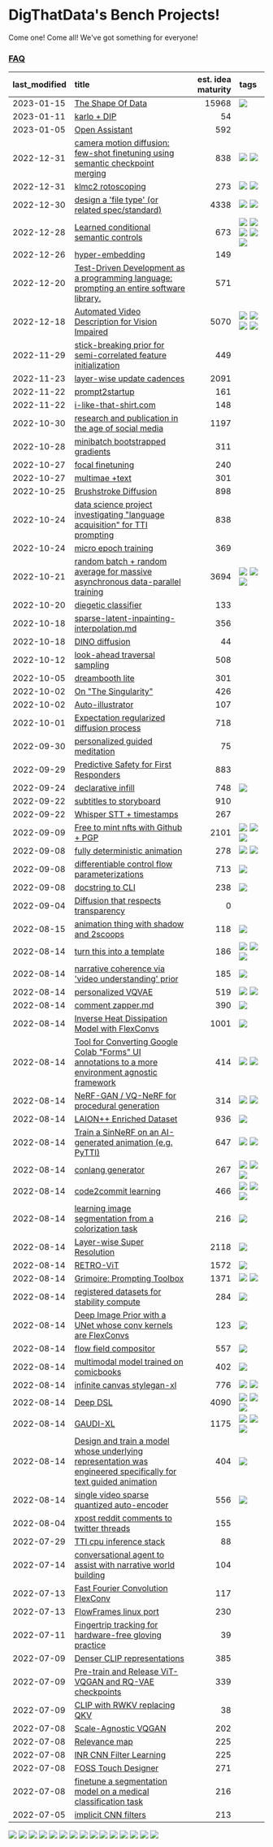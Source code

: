 # DigThatData's Bench Projects!

Come one! Come all! We've got something for everyone!

### [FAQ](https://github.com/dmarx/bench-warmers/blob/main/FAQ.md)

|last_modified|title|est. idea maturity|tags
|:---|:---|---:|:---|
|2023-01-15|[The Shape Of Data](the_shape_of_data.md)|15968|![](https://img.shields.io/badge/tag-publication-84f8cf)|
|2023-01-11|[karlo + DIP](karlo-dip.md)|54||
|2023-01-05|[Open Assistant](open-assistant.md)|592||
|2022-12-31|[camera motion diffusion: few-shot finetuning using semantic checkpoint merging](residual_checkpoint_finetune_for_motion_transfer.md)|838|![](https://img.shields.io/badge/tag-animation-33b5de) ![](https://img.shields.io/badge/tag-experimental-7ca620)|
|2022-12-31|[klmc2 rotoscoping](klmc2_rotoscoping.md)|273|![](https://img.shields.io/badge/tag-animation-33b5de) ![](https://img.shields.io/badge/tag-tooling-6f4790)|
|2022-12-30|[design a 'file type' (or related spec/standard)](filetype-for-ai-art-and-animation.md)|4338|![](https://img.shields.io/badge/tag-animation-33b5de) ![](https://img.shields.io/badge/tag-tooling-6f4790)|
|2022-12-28|[Learned conditional semantic controls](learned-conditional-semantic-controls.md)|673|![](https://img.shields.io/badge/tag-animation-33b5de) ![](https://img.shields.io/badge/tag-colab-0fcaa) ![](https://img.shields.io/badge/tag-experimental-7ca620) ![](https://img.shields.io/badge/tag-prompting-48e52e) ![](https://img.shields.io/badge/tag-tooling-6f4790)|
|2022-12-26|[hyper-embedding](hyperembedding.md)|149||
|2022-12-20|[Test-Driven Development as a programming language: prompting an entire software library.](tdd_is_2_op.md)|571||
|2022-12-18|[Automated Video Description for Vision Impaired](automated-video-description.md)|5070|![](https://img.shields.io/badge/tag-accessibility-9bf4b7) ![](https://img.shields.io/badge/tag-dataset-a168f4) ![](https://img.shields.io/badge/tag-foundation-4b9e32) ![](https://img.shields.io/badge/tag-publicgood-61717a)|
|2022-11-29|[stick-breaking prior for semi-correlated feature initialization](stickbreaking-init.md)|449||
|2022-11-23|[layer-wise update cadences](layer-wise-update-cadences.md)|2091||
|2022-11-22|[prompt2startup](prompt2startup.md)|161||
|2022-11-22|[i-like-that-shirt.com](ilikethatshirt.com.md)|148||
|2022-10-30|[research and publication in the age of social media](research-and-social.md)|1197||
|2022-10-28|[minibatch bootstrapped gradients](minibatch-bootstrapped-gradients.md)|311||
|2022-10-27|[focal finetuning](focal_finetuning.md)|240||
|2022-10-27|[multimae +text](multimae_w_text.md)|301||
|2022-10-25|[Brushstroke Diffusion](brushstroke-diffusion.md)|898||
|2022-10-24|[data science project investigating "language acquisition" for TTI prompting](tti_language_aqcuisition.md)|838||
|2022-10-24|[micro epoch training](micro-epoch.md)|369||
|2022-10-21|[random batch + random average for massive asynchronous data-parallel training](async-evolutionary-ddp.md)|3694|![](https://img.shields.io/badge/tag-experimental-7ca620) ![](https://img.shields.io/badge/tag-foundation-4b9e32) ![](https://img.shields.io/badge/tag-tooling-6f4790)|
|2022-10-20|[diegetic classifier](diegetic-classifier.md)|133||
|2022-10-18|[sparse-latent-inpainting-interpolation.md](sparse-latent-inpainting-interpolation.md)|356||
|2022-10-18|[DINO diffusion](DINO-diffusion.md)|44||
|2022-10-12|[look-ahead traversal sampling](look-ahead-traversal-sampling.md)|508||
|2022-10-05|[dreambooth lite](dreambooth-lite.md)|301||
|2022-10-02|[On "The Singularity"](alternative-perspective-on-the-singularity.md)|426||
|2022-10-02|[Auto-illustrator](auto-illustrator.md)|107||
|2022-10-01|[Expectation regularized diffusion process](expectation-regularized-diffusion.md)|718||
|2022-09-30|[personalized guided meditation](personalized-guided-meditation.md)|75||
|2022-09-29|[Predictive Safety for First Responders](safety-officer.md)|883||
|2022-09-24|[declarative infill](declarative-infill.md)|748|![](https://img.shields.io/badge/tag-experimental-7ca620)|
|2022-09-22|[subtitles to storyboard](subtitles-to-storyboard.md)|910||
|2022-09-22|[Whisper STT + timestamps](whisper-stt-plus-timestamps.md)|267||
|2022-09-09|[Free to mint nfts with Github + PGP](free-to-mint-nfts_git_plus_pgp.md)|2101|![](https://img.shields.io/badge/tag-publicgood-61717a) ![](https://img.shields.io/badge/tag-tooling-6f4790) ![](https://img.shields.io/badge/tag-wip-473080)|
|2022-09-08|[fully deterministic animation](fully-deterministic-animation.md)|278|![](https://img.shields.io/badge/tag-animation-33b5de) ![](https://img.shields.io/badge/tag-experimental-7ca620)|
|2022-09-08|[differentiable control flow parameterizations](differentiable-control-flow-parameterizations.md)|713|![](https://img.shields.io/badge/tag-experimental-7ca620)|
|2022-09-08|[docstring to CLI](docstring-to-cli.md)|238|![](https://img.shields.io/badge/tag-tooling-6f4790)|
|2022-09-04|[Diffusion that respects transparency](diffusion-that-respects-transparency.md)|0||
|2022-08-15|[animation thing with shadow and 2scoops](shadow-and2scoops-animation-thing.md)|118|![](https://img.shields.io/badge/tag-animation-33b5de)|
|2022-08-14|[turn this into a template](benchwarmers-template.md)|186|![](https://img.shields.io/badge/tag-meta-25a9f1) ![](https://img.shields.io/badge/tag-tooling-6f4790) ![](https://img.shields.io/badge/tag-wip-473080)|
|2022-08-14|[narrative coherence via 'video understanding' prior](narrative_coherence_via_video_understanding_prior.md)|185|![](https://img.shields.io/badge/tag-animation-33b5de)|
|2022-08-14|[personalized VQVAE](personalized-vqvae.md)|519|![](https://img.shields.io/badge/tag-experimental-7ca620) ![](https://img.shields.io/badge/tag-tooling-6f4790)|
|2022-08-14|[comment zapper.md](comment-zapper.md)|390|![](https://img.shields.io/badge/tag-tooling-6f4790)|
|2022-08-14|[Inverse Heat Dissipation Model with FlexConvs](IHDM_with_FlexConvs.md)|1001|![](https://img.shields.io/badge/tag-experimental-7ca620)|
|2022-08-14|[Tool for Converting Google Colab "Forms" UI annotations to a more environment agnostic framework](colab-ui-converter.md)|414|![](https://img.shields.io/badge/tag-colab-0fcaa) ![](https://img.shields.io/badge/tag-tooling-6f4790)|
|2022-08-14|[NeRF-GAN / VQ-NeRF for procedural generation](nerf-gan.md)|314|![](https://img.shields.io/badge/tag-animation-33b5de) ![](https://img.shields.io/badge/tag-nerf-c5d714)|
|2022-08-14|[LAION++ Enriched Dataset](laion-plus-plus.md)|936|![](https://img.shields.io/badge/tag-dataset-a168f4)|
|2022-08-14|[Train a SinNeRF on an AI-generated animation (e.g. PyTTI)](train_a_SinNeRF_on_a_pytti_animation.md)|647|![](https://img.shields.io/badge/tag-animation-33b5de) ![](https://img.shields.io/badge/tag-nerf-c5d714)|
|2022-08-14|[conlang generator](conlang_lm.md)|267|![](https://img.shields.io/badge/tag-carp-e2851f) ![](https://img.shields.io/badge/tag-dataset-a168f4) ![](https://img.shields.io/badge/tag-experimental-7ca620)|
|2022-08-14|[code2commit learning](code2commit-learning.md)|466|![](https://img.shields.io/badge/tag-carp-e2851f) ![](https://img.shields.io/badge/tag-experimental-7ca620) ![](https://img.shields.io/badge/tag-foundation-4b9e32)|
|2022-08-14|[learning image segmentation from a colorization task](learning_image_segmentation_from_a_colorization_task.md)|216|![](https://img.shields.io/badge/tag-experimental-7ca620)|
|2022-08-14|[Layer-wise Super Resolution](layerwise-and-objectwise-inpainting-and-super-resolution.md)|2118|![](https://img.shields.io/badge/tag-experimental-7ca620)|
|2022-08-14|[RETRO-ViT](RETRO-ViT.md)|1572|![](https://img.shields.io/badge/tag-experimental-7ca620)|
|2022-08-14|[Grimoire: Prompting Toolbox](grimoire.md)|1371|![](https://img.shields.io/badge/tag-prompting-48e52e) ![](https://img.shields.io/badge/tag-tooling-6f4790)|
|2022-08-14|[registered datasets for stability compute](registered-datasets-for-sstability-compute.md)|284|![](https://img.shields.io/badge/tag-stability-72fcc)|
|2022-08-14|[Deep Image Prior with a UNet whose conv kernels are FlexConvs](FlexConv_DIP.md)|123|![](https://img.shields.io/badge/tag-experimental-7ca620)|
|2022-08-14|[flow field compositor](flow-field-compositor.md)|557|![](https://img.shields.io/badge/tag-tooling-6f4790)|
|2022-08-14|[multimodal model trained on comicbooks](multimodal-model-trained-on-comicbooks.md)|402|![](https://img.shields.io/badge/tag-foundation-4b9e32)|
|2022-08-14|[infinite canvas stylegan-xl](infinite-canvas-stylegan-xl.md)|776|![](https://img.shields.io/badge/tag-animation-33b5de) ![](https://img.shields.io/badge/tag-experimental-7ca620)|
|2022-08-14|[Deep DSL](multistage-unsupervised-deep-DSL-learning-from-prompts-data.md)|4090|![](https://img.shields.io/badge/tag-experimental-7ca620) ![](https://img.shields.io/badge/tag-prompting-48e52e) ![](https://img.shields.io/badge/tag-tooling-6f4790)|
|2022-08-14|[GAUDI-XL](gaudi-xl.md)|1175|![](https://img.shields.io/badge/tag-animation-33b5de) ![](https://img.shields.io/badge/tag-experimental-7ca620) ![](https://img.shields.io/badge/tag-foundation-4b9e32)|
|2022-08-14|[Design and train a model whose underlying representation was engineered specifically for text guided animation](image-model-designed-for-clip-guided-animation.md)|404|![](https://img.shields.io/badge/tag-animation-33b5de)|
|2022-08-14|[single video sparse quantized auto-encoder](single_video_sparse_quantized_auto-encoder.md)|556|![](https://img.shields.io/badge/tag-animation-33b5de)|
|2022-08-04|[xpost reddit comments to twitter threads](reddit2twitter.md)|155||
|2022-07-29|[TTI cpu inference stack](TTI-cpu-inference-stack.md)|88||
|2022-07-14|[conversational agent to assist with narrative world building](world-building-agent.md)|104||
|2022-07-13|[Fast Fourier Convolution FlexConv](FFC-Flexconv.md)|117||
|2022-07-13|[FlowFrames linux port](flowframes-linux-port.md)|230||
|2022-07-11|[Fingertrip tracking for hardware-free gloving practice](fingertrip_tracking_for_hardware_free_gloveing_practice.md)|39||
|2022-07-09|[Denser CLIP representations](denser-CLIP.md)|385||
|2022-07-09|[Pre-train and Release ViT-VQGAN and RQ-VAE checkpoints](pretrained_vit-vqgan_checkpoints.md)|339||
|2022-07-09|[CLIP with RWKV replacing QKV](RWKV-CLIP.md)|38||
|2022-07-08|[Scale-Agnostic VQGAN](scale-agnostic_VQGAN.md)|202||
|2022-07-08|[Relevance map](Relevance_map.md)|225||
|2022-07-08|[INR CNN Filter Learning](INR_CNN_filter_learning.md)|225||
|2022-07-08|[FOSS Touch Designer](FOSS_touch_designer.md)|271||
|2022-07-08|[finetune a segmentation model on a medical classification task](finetune_a_segmentation_model_on_a_medical_classification_task.md)|216||
|2022-07-05|[implicit CNN filters](implicit-cnn-filters.md)|213||

![](https://img.shields.io/badge/tag-nerf-c5d714) ![](https://img.shields.io/badge/tag-publication-84f8cf) ![](https://img.shields.io/badge/tag-accessibility-9bf4b7) ![](https://img.shields.io/badge/tag-tooling-6f4790) ![](https://img.shields.io/badge/tag-wip-473080) ![](https://img.shields.io/badge/tag-foundation-4b9e32) ![](https://img.shields.io/badge/tag-meta-25a9f1) ![](https://img.shields.io/badge/tag-animation-33b5de) ![](https://img.shields.io/badge/tag-dataset-a168f4) ![](https://img.shields.io/badge/tag-carp-e2851f) ![](https://img.shields.io/badge/tag-stability-72fcc) ![](https://img.shields.io/badge/tag-colab-0fcaa) ![](https://img.shields.io/badge/tag-experimental-7ca620) ![](https://img.shields.io/badge/tag-publicgood-61717a) ![](https://img.shields.io/badge/tag-prompting-48e52e)
